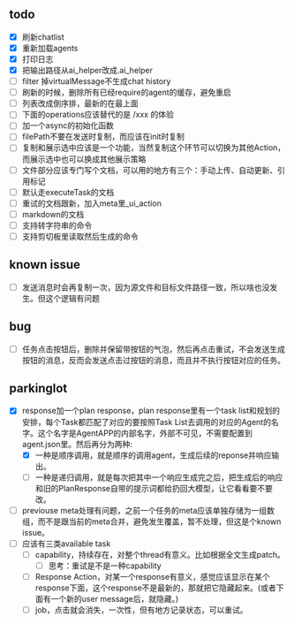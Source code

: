 ## todo

- [x] 刷新chatlist
- [x] 重新加载agents
- [x] 打印日志
- [x] 把输出路径从ai_helper改成.ai_helper
- [ ] filter 掉virtualMessage不生成chat history
- [ ] 刷新的时候，删除所有已经require的agent的缓存，避免重启
- [ ] 列表改成倒序排，最新的在最上面
- [ ] 下面的operations应该替代的是 /xxx 的体验
- [ ] 加一个async的初始化函数
- [ ] filePath不要在发送时复制，而应该在init时复制
- [ ] 复制和展示选中应该是一个功能，当然复制这个环节可以切换为其他Action，而展示选中也可以换成其他展示策略
- [ ] 文件部分应该专门写个文档，可以用的地方有三个：手动上传、自动更新、引用标记
- [ ] 默认走executeTask的文档
- [ ] 重试的文档跟新，加入meta里_ui_action
- [ ] markdown的文档
- [ ] 支持转字符串的命令
- [ ] 支持剪切板里读取然后生成的命令

## known issue

- [ ] 发送消息时会再复制一次，因为源文件和目标文件路径一致，所以啥也没发生。但这个逻辑有问题


## bug

- [ ] 任务点击按钮后，删除并保留带按钮的气泡，然后再点击重试，不会发送生成按钮的消息，反而会发送点击过按钮的消息，而且并不执行按钮对应的任务。


## parkinglot

- [x] response加一个plan response，plan response里有一个task list和规划的安排，每个Task都匹配了对应的要按照Task List去调用的对应的Agent的名字。这个名字是AgentAPP的内部名字，外部不可见，不需要配置到agent.json里。然后再分为两种:
  - [x] 一种是顺序调用，就是顺序的调用agent，生成后续的reponse并响应输出。
  - [ ] 一种是递归调用，就是每次把其中一个响应生成完之后，把生成后的响应和旧的PlanResponse自带的提示词都给扔回大模型，让它看看要不要改。
- [ ] previouse meta处理有问题，之前一个任务的meta应该单独存储为一组数组，而不是跟当前的meta合并，避免发生覆盖，暂不处理，但这是个known issue。
- [ ] 应该有三类available task
  - [ ] capability，持续存在，对整个thread有意义。比如根据全文生成patch。
    - [ ] 思考：重试是不是一种capability
  - [ ] Response Action，对某一个response有意义，感觉应该显示在某个response下面，这个response不是最新的，那就把它隐藏起来。(或者下面有一个新的user message后，就隐藏。)
  - [ ] job，点击就会消失，一次性，但有地方记录状态，可以重试。
